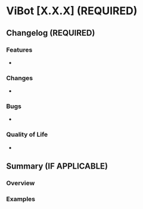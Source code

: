 # ViBot [X.X.X] (**REQUIRED**)
## Changelog (**REQUIRED**)
### Features
- 
### Changes
- 
### Bugs
- 
### Quality of Life
- 
## Summary (**IF APPLICABLE**)
### Overview
### Examples
